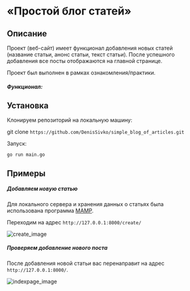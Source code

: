 # «Простой блог статей»
## Описание
Проект (веб-сайт) имеет функционал добавления новых статей (название статьи, анонс статьи, текст статьи). После успешного добавления все посты отображаются на главной странице. 

Проект был выполнен в рамках ознакомления/практики.
##### Функционал:

## Установка
Клонируем репозиторий на локальную машину:

git clone `https://github.com/DenisSivko/simple_blog_of_articles.git`

Запуск:

`go run main.go`

## Примеры
##### Добавляем новую статью

Для локального сервера и хранения данных о статьях была использована программа [MAMP](https://www.mamp.info/en/windows/).

Переходим на адрес `http://127.0.0.1:8000/create/`

![create_image](https://i.ibb.co/BZd3tYq/post.png)

##### Проверяем добавление нового поста

После добавления новой статьи вас перенаправит на адрес `http://127.0.0.1:8000/`.

![indexpage_image](https://i.ibb.co/Snc5V4d/image.png)